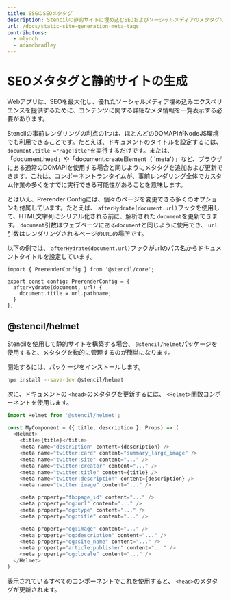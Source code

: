 ```yaml
---
title: SSGのSEOメタタグ
description: Stencilの静的サイトに埋め込むSEOおよびソーシャルメディアのメタタグの管理
url: /docs/static-site-generation-meta-tags
contributors:
  - mlynch
  - adamdbradley
---
```


# SEOメタタグと静的サイトの生成

Webアプリは、SEOを最大化し、優れたソーシャルメディア埋め込みエクスペリエンスを提供するために、コンテンツに関する詳細なメタ情報を一覧表示する必要があります。

Stencilの事前レンダリングの利点の1つは、ほとんどのDOMAPIがNodeJS環境でも利用できることです。たとえば、ドキュメントのタイトルを設定するには、 `document.title ="PageTitle"`を実行するだけです。または、「document.head」や「document.createElement（ 'meta'）」など、ブラウザにある通常のDOMAPIを使用する場合と同じようにメタタグを追加および更新できます。これは、コンポーネントランタイムが、事前レンダリング全体でカスタム作業の多くをすでに実行できる可能性があることを意味します。

とはいえ、Prerender Configには、個々のページを変更できる多くのオプションも付属しています。たとえば、 `afterHydrate(document.url)`フックを使用して、HTML文字列にシリアル化される前に、解析された `document`を更新できます。 `document`引数はウェブページにある`document`と同じように使用でき、 `url`引数はレンダリングされるページの`URL`の場所です。

以下の例では、 `afterHydrate(document.url)`フックがurlのパス名からドキュメントタイトルを設定しています。

```tsx
import { PrerenderConfig } from '@stencil/core';

export const config: PrerenderConfig = {
  afterHydrate(document, url) {
    document.title = url.pathname;
  }
};
```

## @stencil/helmet

Stencilを使用して静的サイトを構築する場合、 `@stencil/helmet`パッケージを使用すると、メタタグを動的に管理するのが簡単になります。

開始するには、パッケージをインストールします。

```bash
npm install --save-dev @stencil/helmet
```

次に、ドキュメントの `<head>`のメタタグを更新するには、 `<Helmet>`関数コンポーネントを使用します。

```typescript
import Helmet from '@stencil/helmet';

const MyComponent = ({ title, description }: Props) => (
  <Helmet>
    <title>{title}</title>
    <meta name="description" content={description} />
    <meta name="twitter:card" content="summary_large_image" />
    <meta name="twitter:site" content="..." />
    <meta name="twitter:creator" content="..." />
    <meta name="twitter:title" content={title} />
    <meta name="twitter:description" content={description} />
    <meta name="twitter:image" content="..." />

    <meta property="fb:page_id" content="..." />
    <meta property="og:url" content="..." />
    <meta property="og:type" content="..." />
    <meta property="og:title" content="..." />

    <meta property="og:image" content="..." />
    <meta property="og:description" content="..." />
    <meta property="og:site_name" content="..." />
    <meta property="article:publisher" content="..." />
    <meta property="og:locale" content="..." />
  </Helmet>
)
```

表示されているすべてのコンポーネントでこれを使用すると、 `<head>`のメタタグが更新されます。
